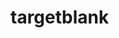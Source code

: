# targetblank

<!--

requirements
- text template specs for links, labels, categories, etc.
- optional search bar with a few search providers
- short url using 6 alphanumeric chars (https://targetblank.org/aB7pPo)
- submit email and receive a link to a new homepage
- temp password that can be included in the url
- email used to get new temp password
- homepages can be made public at their existing url
- credentials stored
- collapsible labels

notes
- frontend spa served from s3 + cloudfront
- api gatweay + functions backed by dynamodb

endpoints (/api/v1..)
x create new homepage       (POST   /page                 email   )
x validate homepage spec    (GET    /page                         )
x fetch homepage            (GET    /page/:address [auth]         )
- authenticate per homepage (POST   /auth/:address        password)
x change homepage password  (PUT    /auth/:address [auth] password)
- reset homepage password   (DELETE /auth/:address [auth] email   )
x edit homepage template    (PUT    /page/:address [auth] data    )
- delete homepage           (DELETE /page/:address [auth]         )
x make homepage public      (PATCH  /page/:address [auth]         )

nosql schema {
    addr: string (6 alphanumeric chars),
    password: string (hashed),
    email: string (hashed),
    temporary: string (hashed) || null,
    published: bool,
    rawSpec: string,
    rawSpecVersion: string,
    spec: ...
}

links
- http://www.alexedwards.net/blog/serverless-api-with-go-and-aws-lambda
- https://github.com/nzoschke/gofaas
- https://read.acloud.guru/how-to-keep-your-lambda-functions-warm-9d7e1aa6e2f0
- https://gist.github.com/prwhite/8168133
- https://docs.aws.amazon.com/amazondynamodb/latest/developerguide/bp-general-nosql-design.html
- https://scene-si.org/2018/05/08/protecting-api-access-with-jwt/

-->
